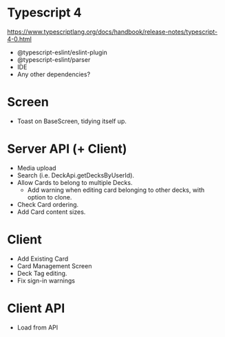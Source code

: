 # Typescript 4
https://www.typescriptlang.org/docs/handbook/release-notes/typescript-4-0.html
  * @typescript-eslint/eslint-plugin
  * @typescript-eslint/parser
  * IDE
  * Any other dependencies?

# Screen
* Toast on BaseScreen, tidying itself up.

# Server API (+ Client)
* Media upload
* Search (i.e. DeckApi.getDecksByUserId).
* Allow Cards to belong to multiple Decks.
  * Add warning when editing card belonging to other decks, with option to clone.
* Check Card ordering.
* Add Card content sizes.

# Client
* Add Existing Card
* Card Management Screen
* Deck Tag editing.
* Fix sign-in warnings

# Client API
* Load from API
